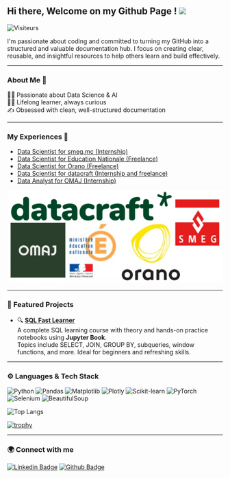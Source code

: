 ## Hi there, Welcome on my Github Page ! <img src="https://media.giphy.com/media/hvRJCLFzcasrR4ia7z/giphy.gif" width="25">
![Visiteurs](https://visitor-badge.laobi.icu/badge?page_id=Mastocodeur.Mastocodeur)

I'm passionate about coding and committed to turning my GitHub into a structured and valuable documentation hub. I focus on creating clear, reusable, and insightful resources to help others learn and build effectively.
___

### About Me 🚀
👨‍💻 Passionate about Data Science & AI  
🧑‍🎓 Lifelong learner, always curious  
✍️ Obsessed with clean, well-structured documentation  

___

### My Experiences 🙌
- [Data Scientist for smeg.mc (Internship)](https://www.smeg.mc/) 
- [Data Scientist for Education Nationale (Freelance)](https://www.education.gouv.fr/)
- [Data Scientist for Orano (Freelance)](https://www.orano.group/fr) 
- [Data Scientist for datacraft (Internship and freelance)](https://datacraft.paris/) 
- [Data Analyst for OMAJ (Internship)](https://omaj.fr/)

![](logos_entreprises.png)

___

### 📌 Featured Projects

- 🔍 [**SQL Fast Learner**](https://github.com/Mastocodeur/sql-fast-learner)  
  A complete SQL learning course with theory and hands-on practice notebooks using **Jupyter Book**.  
  Topics include SELECT, JOIN, GROUP BY, subqueries, window functions, and more. Ideal for beginners and refreshing skills.
___

### ⚙️ Languages & Tech Stack

![Python](https://img.shields.io/badge/-Python-3776AB?style=flat&logo=python&logoColor=white)
![Pandas](https://img.shields.io/badge/-Pandas-150458?style=flat&logo=pandas&logoColor=white)
![Matplotlib](https://img.shields.io/badge/-Matplotlib-11557C?style=flat&logo=matplotlib&logoColor=white)
![Plotly](https://img.shields.io/badge/-Plotly-3F4F75?style=flat&logo=plotly&logoColor=white)
![Scikit-learn](https://img.shields.io/badge/-Scikit--learn-F7931E?style=flat&logo=scikitlearn&logoColor=white)
![PyTorch](https://img.shields.io/badge/-PyTorch-EE4C2C?style=flat&logo=pytorch&logoColor=white)
![Selenium](https://img.shields.io/badge/-Selenium-43B02A?style=flat&logo=selenium&logoColor=white)
![BeautifulSoup](https://img.shields.io/badge/-BeautifulSoup-8B0000?style=flat&logo=python&logoColor=white)

![Top Langs](https://github-readme-stats.vercel.app/api/top-langs/?username=Mastocodeur&layout=compact)

[![trophy](https://github-profile-trophy.vercel.app/?username=Mastocodeur&theme=onedark)](https://github.com/ryo-ma/github-profile-trophy)

___

### 🌍 Connect with me
[![Linkedin Badge](https://img.shields.io/badge/-LinkedIn-0072b1?style=flat&logo=Linkedin&logoColor=white&link=https://www.linkedin.com/in/rgasmi/?locale=en_US)](https://www.linkedin.com/in/rgasmi/?locale=en_US)
[![Github Badge](https://img.shields.io/badge/-GitHub-grey?style=flat&logo=github&logoColor=white&link=https://github.com/Mastocodeur)](https://github.com/Mastocodeur)






